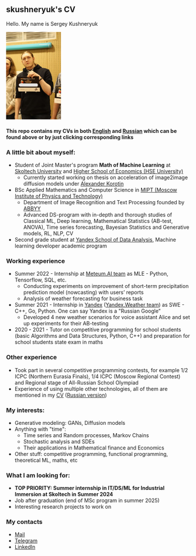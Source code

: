 ## skushneryuk's CV

Hello. My name is Sergey Kushneryuk

<img src="./images/me.jpg " alt="drawing" width="150"/>

#### This repo contains my CVs in both [English](./CV_Sergey_Kushneryuk_eng.pdf) and [Russian](./CV_Sergey_Kushneryuk_rus.pdf) which can be found above or by just clicking corresponding links

### A little bit about myself:
 * Student of Joint Master's program **Math of Machine Learning** at [Skoltech University](https://msc.skoltech.ru/data-science) and [Higher School of Economics (HSE University)](https://www.hse.ru/en/ma/sltheory/)
   * Currently started working on thesis on acceleration of image2image diffusion models under [Alexander Korotin](https://scholar.google.ru/citations?user=1rIIvjAAAAAJ&hl=en)
 * BSc Applied Mathematics and Computer Science in [MIPT (Moscow Institute of Physics and Technology)](https://mipt.ru/english/)
   * Department of Image Recognition and Text Processing founded by [ABBYY](https://abbyy.com/)
   * Advanced DS-program with in-depth and thorough studies of Classical ML, Deep learning, Mathematical Statistics (AB-test, ANOVA), Time series forecasting, Bayesian Statistics and Generative models, RL, NLP, CV
 * Second grade student at [Yandex School of Data Analysis](https://yandexdataschool.com/), Machine learning developer academic program 

### Working experience
 * Summer 2022 - Internship at [Meteum.AI team](https://meteum.ai/b2b/home) as MLE - Python, Tensorflow, SQL, etc.
   * Conducting experiments on improvement of short-term precipitation prediction model (nowcasting) with users’ reports
   * Analysis of weather forecasting for business task
 * Summer 2021 - Internship in [Yandex](https://yandex.ru/) ([Yandex.Weather team](https://yandex.com/pogoda/meteum)) as SWE - C++, Go, Python. One can say Yandex is a "Russian Google"
   * Developed 4 new weather scenarios for voice assistant Alice and set up experiments for their AB-testing
 * 2020 - 2021 - Tutor on competitive programming for school students (basic Algorithms and Data Structures, Python, C++) and preparation for school students state exam in maths

### Other experience
 * Took part in several competitive programming contests, for example 1/2 ICPC (Northern Eurasia Finals), 1/4 ICPC (Moscow Regional Contest) and Regional stage of All-Russian School Olympiad
 * Experience of using multiple other technologies, all of them are mentioned in my [CV](./CV_English.pdf) ([Russian version](./CV_Russian.pdf))

### My interests:
 * Generative modeling: GANs, Diffusion models
 * Anything with "time":
   * Time series and Random processes, Markov Chains
   * Stochastic analysis and SDEs
   * Their applications in Mathematical finance and Economics
 * Other stuff: competitive programming, functional programming, theoretical ML, maths, etc

### What I am looking for:
 * **TOP PRIORITY: Summer internship in IT/DS/ML for Industrial Immersion at Skoltech in Summer 2024**
 * Job after graduation (end of MSc program in summer 2025)
 * Interesting research projects to work on

### My contacts
 * [Mail](mailto:skushneryuk@gmail.com)
 * [Telegram](https://t.me/skushneryuk)
 * [LinkedIn](https://www.linkedin.com/in/skushneryuk/?locale=en_US)
